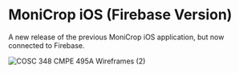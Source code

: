 # MoniCrop iOS (Firebase Version)
A new release of the previous MoniCrop iOS application, but now connected to Firebase.


![COSC 348   CMPE 495A Wireframes (2)](https://github.com/emansarahafi/MoniCropiOSFirebase/assets/85173630/77e168c6-23a3-4bea-9b30-5c912ad237d7)
